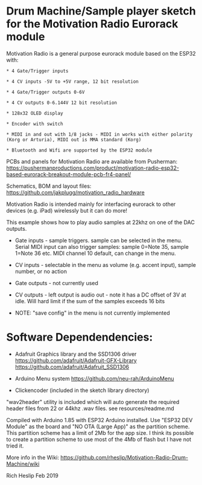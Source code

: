 # Drum Machine/Sample player sketch for the Motivation Radio Eurorack module

Motivation Radio is a general purpose eurorack module based on the ESP32 with:

	* 4 Gate/Trigger inputs

	* 4 CV inputs -5V to +5V range, 12 bit resolution

	* 4 Gate/Trigger outputs 0-6V

	* 4 CV outputs 0-6.144V 12 bit resolution

	* 128x32 OLED display

	* Encoder with switch

	* MIDI in and out with 1/8 jacks - MIDI in works with either polarity (Korg or Arturia), MIDI out is MMA standard (Korg)

	* Bluetooth and Wifi are supported by the ESP32 module

PCBs and panels for Motivation Radio are available from Pusherman: https://pushermanproductions.com/product/motivation-radio-esp32-based-eurorack-breakout-module-pcb-fr4-panel/

Schematics, BOM and layout files: https://github.com/jakplugg/motivation_radio_hardware

Motivation Radio is intended mainly for interfacing eurorack to other devices (e.g. iPad) wirelessly but it can do more!

This example shows how to play audio samples at 22khz on one of the DAC outputs. 

* Gate inputs - sample triggers. sample can be selected in the menu. Serial MIDI input can also trigger samples: sample 0=Note 35, sample 1=Note 36 etc. MIDI channel 10 default, can change in the menu.

* CV inputs - selectable in the menu as volume (e.g. accent input), sample number, or no action

* Gate outputs - not currently used

* CV outputs - left output is audio out - note it has a DC offset of 3V at idle. Will hard limit if the sum of the samples exceeds 16 bits 

* NOTE: "save config" in the menu is not currently implemented


# Software Dependendencies:

* Adafruit Graphics library and the SSD1306 driver https://github.com/adafruit/Adafruit-GFX-Library https://github.com/adafruit/Adafruit_SSD1306

* Arduino Menu system https://github.com/neu-rah/ArduinoMenu

* Clickencoder (included in the sketch library directory)

"wav2header" utility is included which will auto generate the required header files from 22 or 44khz .wav files. see resources/readme.md

Compiled with Arduino 1.85 with ESP32 Arduino installed. Use "ESP32 DEV Module" as the board and "NO OTA (Large App)" as the partition scheme. This partition scheme has a limit of 2Mb for the app size. I think its possible to create a partition scheme to use most of the 4Mb of flash but I have not tried it. 

More info in the Wiki: https://github.com/rheslip/Motivation-Radio-Drum-Machine/wiki

Rich Heslip Feb 2019


